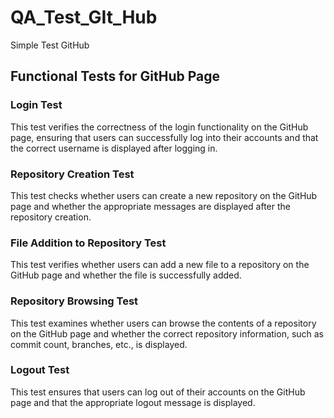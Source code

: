 # QA_Test_GIt_Hub
Simple Test GitHub


## Functional Tests for GitHub Page

### Login Test

This test verifies the correctness of the login functionality on the GitHub page, ensuring that users can successfully log into their accounts and that the correct username is displayed after logging in.

### Repository Creation Test

This test checks whether users can create a new repository on the GitHub page and whether the appropriate messages are displayed after the repository creation.

### File Addition to Repository Test

This test verifies whether users can add a new file to a repository on the GitHub page and whether the file is successfully added.

### Repository Browsing Test

This test examines whether users can browse the contents of a repository on the GitHub page and whether the correct repository information, such as commit count, branches, etc., is displayed.

### Logout Test

This test ensures that users can log out of their accounts on the GitHub page and that the appropriate logout message is displayed.
